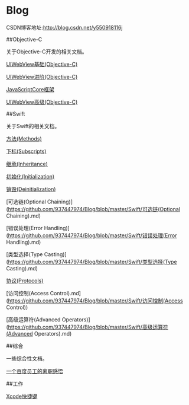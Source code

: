 # Blog

CSDN博客地址:http://blog.csdn.net/y550918116j

##Objective-C

关于Objective-C开发的相关文档。

[UIWebView基础(Objective-C)](https://github.com/937447974/Blog/blob/master/Objective-C/UIWebView基础(Objective-C).md)

[UIWebView进阶(Objective-C)](https://github.com/937447974/Blog/blob/master/Objective-C/UIWebView进阶(Objective-C).md)

[JavaScriptCore框架](https://github.com/937447974/Blog/blob/master/Objective-C/JavaScriptCore框架.md)

[UIWebView高级(Objective-C)](https://github.com/937447974/Blog/blob/master/Objective-C/UIWebView高级(Objective-C).md)

[](https://github.com/937447974/Blog/blob/master/Objective-C/)

##Swift

关于Swift的相关文档。

[方法(Methods)](https://github.com/937447974/Blog/blob/master/Swift/方法(Methods).md)

[下标(Subscripts)](https://github.com/937447974/Blog/blob/master/Swift/下标(Subscripts).md)

[继承(Inheritance)](https://github.com/937447974/Blog/blob/master/Swift/继承(Inheritance).md)

[初始化(Initialization)](https://github.com/937447974/Blog/blob/master/Swift/初始化(Initialization).md)

[销毁(Deinitialization)](https://github.com/937447974/Blog/blob/master/Swift/销毁(Deinitialization).md)

[可选链(Optional Chaining)](https://github.com/937447974/Blog/blob/master/Swift/可选链(Optional Chaining).md)

[错误处理(Error Handling)](https://github.com/937447974/Blog/blob/master/Swift/错误处理(Error Handling).md)

[类型选择(Type Casting)](https://github.com/937447974/Blog/blob/master/Swift/类型选择(Type Casting).md)

[协议(Protocols)](https://github.com/937447974/Blog/blob/master/Swift/协议(Protocols).md)

[访问控制(Access Control).md](https://github.com/937447974/Blog/blob/master/Swift/访问控制(Access Control))

[高级运算符(Advanced Operators)](https://github.com/937447974/Blog/blob/master/Swift/高级运算符(Advanced Operators).md)

[](https://github.com/937447974/Blog/blob/master/Swift/)

##综合

一些综合性文档。

[一个百度员工的离职感悟](https://github.com/937447974/Blog/blob/master/综合/一个百度员工的离职感悟.md)

[](https://github.com/937447974/Blog/blob/master/综合/)

##工作

[Xcode快捷键](https://github.com/937447974/Blog/blob/master/工作/Xcode快捷键.md)
